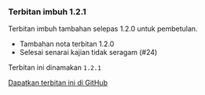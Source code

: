 ---
---

### Terbitan imbuh 1.2.1

Terbitan imbuh tambahan selepas 1.2.0 untuk pembetulan.

* Tambahan nota terbitan 1.2.0
* Selesai senarai kajian tidak seragam (#24)

Terbitan ini dinamakan `1.2.1`

[Dapatkan terbitan ini di GitHub][a]

  [a]: https://github.com/kmubiin/suaikata/releases/tag/1.2.1
